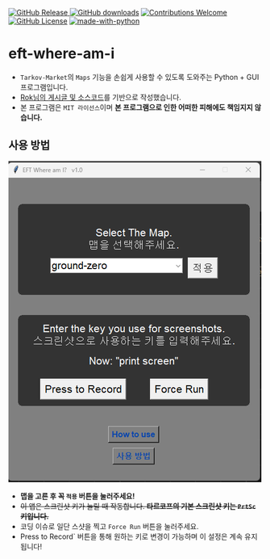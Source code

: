 [![GitHub Release](https://img.shields.io/github/v/release/karpitony/eft-where-am-i?include_prereleases&logo=github)
](https://github.com/karpitony/eft-where-am-i/releases/latest)
[![GitHub downloads](https://img.shields.io/github/downloads/karpitony/eft-where-am-i/total.svg?logo=github)](https://github.com/karpitony/eft-where-am-i/releases)
[![Contributions Welcome](https://img.shields.io/badge/contributions-welcome-brightgreen.svg?style=round)](https://github.com/karpitony/eft-where-am-i/issues)
[![GitHub License](https://img.shields.io/github/license/karpitony/eft-where-am-i)](./LICENSE)
[![made-with-python](https://img.shields.io/badge/Made%20with-Python-1f425f.svg)](https://www.python.org/)
<!--[![GitHub downloads](https://img.shields.io/github/downloads/karpitony/eft-where-am-i/total.svg?include_prerelease/latest&logo=github)](https://github.com/karpitony/eft-where-am-i/releases/latest)-->


# eft-where-am-i
- `Tarkov-Market`의 `Maps` 기능을 손쉽게 사용할 수 있도록 도와주는 Python + GUI 프로그램입니다.
- [Rok님의 게시글 및 소스코드](https://gall.dcinside.com/m/eft/2143712)를 기반으로 작성했습니다.
- 본 프로그램은 `MIT 라이선스`이며 **본 프로그램으로 인한 어떠한 피해에도 책임지지 않습니다.**

## 사용 방법
![screenshot01](assets/screenshot01.png)
- **맵을 고른 후 꼭 `적용` 버튼을 눌러주세요!**
- ~~이 앱은 스크린샷 키가 눌릴 때 작동합니다. **타르코프의 기본 스크린샷 키는 `PrtSc` 키입니다.**~~
- 코딩 이슈로 일단 스샷을 찍고 `Force Run` 버튼을 눌러주세요.
- Press to Record` 버튼을 통해 원하는 키로 변경이 가능하며 이 설정은 계속 유지됩니다!
